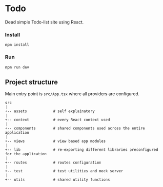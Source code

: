 # Todo

Dead simple Todo-list site using React.

### Install 

```
npm install
```

### Run
```
npm run dev
```

## Project structure
Main entry point is `src/App.tsx` where all providers are configured.
```
src
|
+-- assets            # self explainatory
|
+-- context           # every React context used
|
+-- components        # shared components used across the entire application
|
+-- views         	  # view based app modules
|
+-- lib               # re-exporting different libraries preconfigured for the application
|
+-- routes            # routes configuration
|
+-- test              # test utilities and mock server
|
+-- utils             # shared utility functions
```
